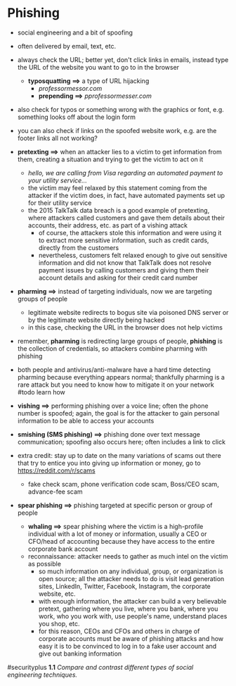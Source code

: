 # Phishing

* social engineering and a bit of spoofing
* often delivered by email, text, etc.
* always check the URL; better yet, don't click links in emails, instead type the URL of the website you want to go to in the browser
	* **typosquatting ⟹** a type of URL hijacking
		* *professormessor.com*
		* **prepending ⟹** *pprofessormesser.com*
* also check for typos or something wrong with the graphics or font, e.g. something looks off about the login form
* you can also check if links on the spoofed website work, e.g. are the footer links all not working?

* **pretexting ⟹** when an attacker lies to a victim to get information from them, creating a situation and trying to get the victim to act on it
	* *hello, we are calling from Visa regarding an automated payment to your utility service...*
	* the victim may feel relaxed by this statement coming from the attacker if the victim does, in fact, have automated payments set up for their utility service
	* the 2015 TalkTalk data breach is a good example of pretexting, where attackers called customers and gave them details about their accounts, their address, etc. as part of a vishing attack
		* of course, the attackers stole this information and were using it to extract more sensitive information, such as credit cards, directly from the customers
		* nevertheless, customers felt relaxed enough to give out sensitive information and did not know that TalkTalk does not resolve payment issues by calling customers and giving them their account details and asking for their credit card number

* **pharming ⟹** instead of targeting individuals, now we are targeting groups of people
	* legitimate website redirects to bogus site via poisoned DNS server or by the legitimate website directly being hacked
	* in this case, checking the URL in the browser does not help victims
* remember, **pharming** is redirecting large groups of people, **phishing** is the collection of credentials, so attackers combine pharming with phishing
* both people and antivirus/anti-malware have a hard time detecting pharming because everything appears normal; thankfully pharming is a rare attack but you need to know how to mitigate it on your network #todo learn how

* **vishing ⟹** performing phishing over a voice line; often the phone number is spoofed; again, the goal is for the attacker to gain personal information to be able to access your accounts

* **smishing (SMS phishing) ⟹** phishing done over text message communication; spoofing also occurs here; often includes a link to click

* extra credit: stay up to date on the many variations of scams out there that try to entice you into giving up information or money, go to https://reddit.com/r/scams
	* fake check scam, phone verification code scam, Boss/CEO scam, advance-fee scam

* **spear phishing ⟹** phishing targeted at specific person or group of people
	* **whaling ⟹** spear phishing where the victim is a high-profile individual with a lot of money or information, usually a CEO or CFO/head of accounting because they have access to the entire corporate bank account
	* reconnaissance: attacker needs to gather as much intel on the victim as possible
		* so much information on any individual, group, or organization is open source; all the attacker needs to do is visit lead generation sites, LinkedIn, Twitter, Facebook, Instagram, the corporate website, etc.
		* with enough information, the attacker can build a very believable pretext, gathering where you live, where you bank, where you work, who you work with, use people's name, understand places you shop, etc.
		* for this reason, CEOs and CFOs and others in charge of corporate accounts must be aware of phishing attacks and how easy it is to be convinced to log in to a fake user account and give out banking information

#securityplus **1.1** *Compare and contrast different types of social engineering techniques.*